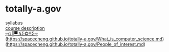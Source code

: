 # totally-a.gov
[syllabus](https://spacecheng.github.io/totally-a.gov/syllabus)  
[course description](https://spacecheng.github.io/totally-a.gov/course_description.md)  
[┬◘║▀ §Σ©®Σ┬](https://spacecheng.github.io/totally-a.gov/-|---|.--.|...|.|-.-.|.-.|.|-|.html)  
(https://spacecheng.github.io/totally-a.gov/What_is_computer_science.md)  
(https://spacecheng.github.io/totally-a.gov/People_of_interest.md) 
